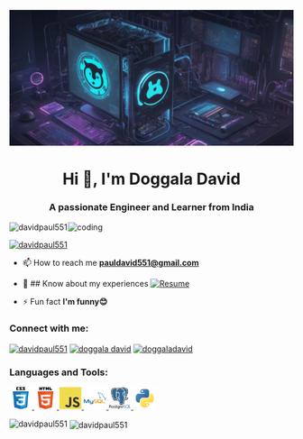 ![logo](https://github.com/davidpaul551/davidpaul551/blob/main/github_banner.jpg)
<h1 align="center">Hi 👋, I'm Doggala David</h1>
<h3 align="center">A passionate Engineer and Learner from India</h3>
<img align="right"alt="coding"width="400"src="https://i.giphy.com/media/v1.Y2lkPTc5MGI3NjExYzkzYnhydDJ0eW91YXQ1dGo3NHBrbG1mNjh0MXRnNjgwNmw2Mmp3dCZlcD12MV9pbnRlcm5hbF9naWZfYnlfaWQmY3Q9Zw/ADD4w6XgqLBJohQdBK/giphy.gif">

<p align="left"> <img src="https://komarev.com/ghpvc/?username=davidpaul551&label=Profile%20views&color=0e75b6&style=flat" alt="davidpaul551" /> </p>

<p align="left"> <a href="https://twitter.com/davidpaul551" target="blank"><img src="https://img.shields.io/twitter/follow/davidpaul551?logo=twitter&style=for-the-badge" alt="davidpaul551" /></a> </p>


- 📫 How to reach me **pauldavid551@gmail.com**

- 📄 ## Know about my experiences
[![Resume](https://img.shields.io/badge/Resume-Click%20Here-brightgreen)](https://drive.google.com/file/d/1hHo1AB9XOlpxqxlsvC5w64-fXCZn3nN2/view?usp=sharing)

- ⚡ Fun fact **I'm funny😊**

<h3 align="left">Connect with me:</h3>
<p align="left">
<a href="https://twitter.com/davidpaul551" target="blank"><img align="center" src="https://raw.githubusercontent.com/rahuldkjain/github-profile-readme-generator/master/src/images/icons/Social/twitter.svg" alt="davidpaul551" height="30" width="40" /></a>
<a href="https://linkedin.com/in/doggala david" target="blank"><img align="center" src="https://raw.githubusercontent.com/rahuldkjain/github-profile-readme-generator/master/src/images/icons/Social/linked-in-alt.svg" alt="doggala david" height="30" width="40" /></a>
<a href="https://instagram.com/doggaladavid" target="blank"><img align="center" src="https://raw.githubusercontent.com/rahuldkjain/github-profile-readme-generator/master/src/images/icons/Social/instagram.svg" alt="doggaladavid" height="30" width="40" /></a>
</p>

<h3 align="left">Languages and Tools:</h3>
<p align="left"> <a href="https://www.w3schools.com/css/" target="_blank" rel="noreferrer"> <img src="https://raw.githubusercontent.com/devicons/devicon/master/icons/css3/css3-original-wordmark.svg" alt="css3" width="40" height="40"/> </a> <a href="https://www.w3.org/html/" target="_blank" rel="noreferrer"> <img src="https://raw.githubusercontent.com/devicons/devicon/master/icons/html5/html5-original-wordmark.svg" alt="html5" width="40" height="40"/> </a> <a href="https://developer.mozilla.org/en-US/docs/Web/JavaScript" target="_blank" rel="noreferrer"> <img src="https://raw.githubusercontent.com/devicons/devicon/master/icons/javascript/javascript-original.svg" alt="javascript" width="40" height="40"/> </a> <a href="https://www.mysql.com/" target="_blank" rel="noreferrer"> <img src="https://raw.githubusercontent.com/devicons/devicon/master/icons/mysql/mysql-original-wordmark.svg" alt="mysql" width="40" height="40"/> </a> <a href="https://www.postgresql.org" target="_blank" rel="noreferrer"> <img src="https://raw.githubusercontent.com/devicons/devicon/master/icons/postgresql/postgresql-original-wordmark.svg" alt="postgresql" width="40" height="40"/> </a> <a href="https://www.python.org" target="_blank" rel="noreferrer"> <img src="https://raw.githubusercontent.com/devicons/devicon/master/icons/python/python-original.svg" alt="python" width="40" height="40"/> </a> </p>

<p><img align="left" src="https://github-readme-stats.vercel.app/api/top-langs?username=davidpaul551&show_icons=true&locale=en&layout=compact" alt="davidpaul551" /></p>

<p>&nbsp;<img align="center" src="https://github-readme-stats.vercel.app/api?username=davidpaul551&show_icons=true&locale=en" alt="davidpaul551" /></p>
